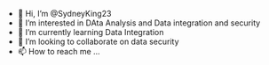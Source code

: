 - 👋 Hi, I’m @SydneyKing23
- 👀 I’m interested in DAta Analysis and Data integration and security
- 🌱 I’m currently learning Data Integration
- 💞️ I’m looking to collaborate on data security
- 📫 How to reach me ...

<!---
SydneyKing23/SydneyKing23 is a ✨ special ✨ repository because its `README.md` (this file) appears on your GitHub profile.
You can click the Preview link to take a look at your changes.
--->

